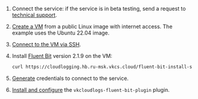 1. Connect the service: if the service is in beta testing, send a request to [technical support](/en/contacts).
1. [Create a VM](/en/base/iaas/service-management/vm/vm-create) from a public Linux image with internet access. The example uses the Ubuntu 22.04 image.
1. [Connect to the VM via SSH](/en/base/iaas/service-management/vm/vm-connect/vm-connect-nix).
1. Install [Fluent Bit](https://docs.fluentbit.io/manual/installation/linux/ubuntu) version 2.1.9 on the VM:

   ```bash
   curl https://cloudlogging.hb.ru-msk.vkcs.cloud/fluent-bit-install-scripts/install.sh | FLUENT_BIT_RELEASE_VERSION=2.1.9 sh
   ```

1. [Generate](../service-management/generate-userdata/) credentials to connect to the service.
1. [Install and configure](../service-management/connect-plugin/) the `vkcloudlogs-fluent-bit-plugin` plugin.
